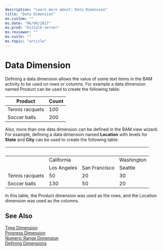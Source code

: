 ```yaml
---
description: "Learn more about: Data Dimension"
title: "Data Dimension"
ms.custom: ""
ms.date: "06/08/2017"
ms.prod: "biztalk-server"
ms.reviewer: ""
ms.suite: ""
ms.topic: "article"
---
```

# Data Dimension
Defining a data dimension allows the value of some text items in the BAM activity to be used on rows or columns. For example a data dimension named Product can be used to create the following table:  
  
|Product|Count|  
|-------------|-----------|  
|Tennis racquets|100|  
|Soccer balls|200|  
  
 Also, more than one data dimension can be defined in the BAM view wizard. For example, defining a data dimension named **Location** with levels for **State** and **City** can be used to create the following table:  
  
|&nbsp;|&nbsp;|&nbsp;|&nbsp;|  
|-|-|-|-|  
||California||Washington|  
||Los Angeles|San Francisco|Seattle|  
|Tennis racquets|50|20|30|  
|Soccer balls|130|50|20|  
  
 In this table, the Product dimension was used as the rows, and the Location dimension was used as the columns.  
  
## See Also  
 [Time Dimension](../core/time-dimension.md)   
 [Progress Dimension](../core/progress-dimension.md)   
 [Numeric Range Dimension](../core/numeric-range-dimension.md)   
 [Defining Dimensions](../core/defining-dimensions.md)
